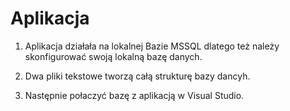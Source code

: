 # Aplikacja

1. Aplikacja działała na lokalnej Bazie MSSQL dlatego też należy skonfigurować swoją lokalną bazę danych.

2. Dwa pliki tekstowe tworzą całą strukturę bazy dancyh.

3. Następnie połaczyć bazę z aplikacją w Visual Studio.
